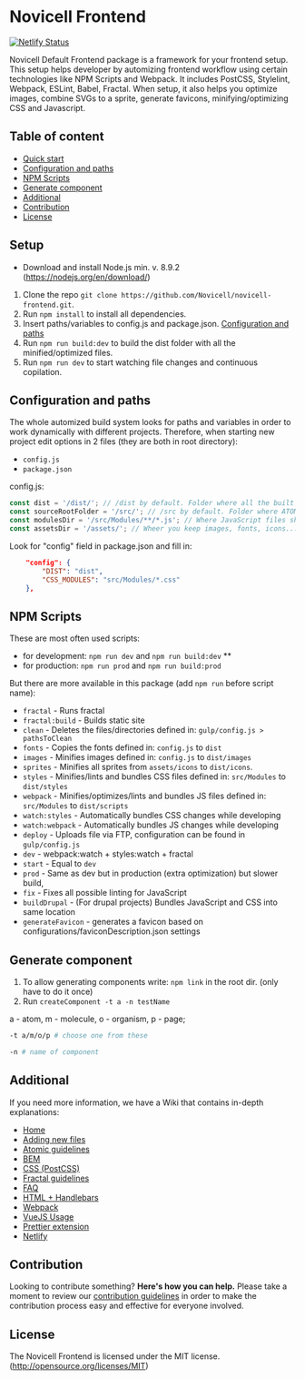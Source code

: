 # Novicell Frontend

[![Netlify Status](https://api.netlify.com/api/v1/badges/cd7530b5-4978-44cf-8719-be271a0b157a/deploy-status)](https://app.netlify.com/sites/novicell-frontend/deploys)

Novicell Default Frontend package is a framework for your frontend setup. This setup helps developer by automizing frontend workflow using certain technologies like NPM Scripts and Webpack. 
It includes PostCSS, Stylelint, Webpack, ESLint, Babel, Fractal.
When setup, it also helps you optimize images, combine SVGs to a sprite, generate favicons, minifying/optimizing CSS and Javascript.

## Table of content

-   [Quick start](#setup)
-   [Configuration and paths](#configuration-and-paths)
-   [NPM Scripts](#npm-scripts)
-   [Generate component](#generate-component)
-   [Additional](#additional)
-   [Contribution](#contribution)
-   [License](#license)

## Setup

-   Download and install Node.js min. v. 8.9.2 (https://nodejs.org/en/download/)

1. Clone the repo `git clone https://github.com/Novicell/novicell-frontend.git`. 
2. Run `npm install` to install all dependencies.
3. Insert paths/variables to config.js and package.json. [Configuration and paths](#configuration-and-paths)
4. Run `npm run build:dev` to build the dist folder with all the minified/optimized files. 
5. Run `npm run dev` to start watching file changes and continuous copilation.

## Configuration and paths

The whole automized build system looks for paths and variables in order to work dynamically with different projects.
Therefore, when starting new project edit options in 2 files (they are both in root directory):
* `config.js`
* `package.json`

config.js:
```js
const dist = '/dist/'; // /dist by default. Folder where all the built files will go to (minified/optimized/compiled)
const sourceRootFolder = '/src/'; // /src by default. Folder where ATOM modules belong
const modulesDir = '/src/Modules/**/*.js'; // Where JavaScript files should be placed. Add CSS files here if you want them as separate bundle
const assetsDir = '/assets/'; // Wheer you keep images, fonts, icons...
```

Look for "config" field in package.json and fill in:
```json
    "config": {
        "DIST": "dist",
        "CSS_MODULES": "src/Modules/*.css" 
    },
```

## NPM Scripts

These are most often used scripts:
* for development: `npm run dev` and `npm run build:dev`
** 
* for production: `npm run prod` and `npm run build:prod`

But there are more available in this package (add `npm run` before script name):
-   `fractal` - Runs fractal
-   `fractal:build` - Builds static site
-   `clean` - Deletes the files/directories defined in: `gulp/config.js > pathsToClean`
-   `fonts` - Copies the fonts defined in: `config.js` to `dist`
-   `images` - Minifies images defined in: `config.js` to `dist/images`
-   `sprites` - Minifies all sprites from `assets/icons` to `dist/icons`.
-   `styles` - Minifies/lints and bundles CSS files defined in: `src/Modules` to `dist/styles`
-   `webpack` - Minifies/optimizes/lints and bundles JS files defined in: `src/Modules` to `dist/scripts`
-   `watch:styles` - Automatically bundles CSS changes while developing
-   `watch:webpack` - Automatically bundles JS changes while developing
-   `deploy` - Uploads file via FTP, configuration can be found in `gulp/config.js`
-   `dev` - webpack:watch + styles:watch + fractal
-   `start` - Equal to `dev`
-   `prod` - Same as dev but in production (extra optimization) but slower build,
-   `fix` - Fixes all possible linting for JavaScript
-   `buildDrupal` - (For drupal projects) Bundles JavaScript and CSS into same location
-   `generateFavicon` - generates a favicon based on configurations/faviconDescription.json settings

## Generate component

1. To allow generating components write: `npm link` in the root dir. (only have to do it once)
2. Run `createComponent -t a -n testName`

a - atom, m - molecule, o - organism, p - page;
```bash
-t a/m/o/p # choose one from these
```

```bash
-n # name of component
```

## Additional
If you need more information, we have a Wiki that contains in-depth explanations:
-   [Home](https://github.com/Novicell/novicell-frontend/wiki)
-   [Adding new files](https://github.com/Novicell/novicell-frontend/wiki/Adding-a-new-files)
-   [Atomic guidelines](https://github.com/Novicell/novicell-frontend/wiki/Atomic-guidelines)
-   [BEM](https://github.com/Novicell/novicell-frontend/wiki/BEM)
-   [CSS (PostCSS)](https://github.com/Novicell/novicell-frontend/wiki/CSS-(PostCSS))
-   [Fractal guidelines](https://github.com/Novicell/novicell-frontend/wiki/Fractal-guidelines)
-   [FAQ](https://github.com/Novicell/novicell-frontend/wiki/Frequently-asked-questions)
-   [HTML + Handlebars](https://github.com/Novicell/novicell-frontend/wiki/HTML-and-Handlebars)
-   [Webpack](#)
-   [VueJS Usage](#)
-   [Prettier extension](https://github.com/Novicell/novicell-frontend/wiki/Prettier-extension-on-VSCode)
-   [Netlify](https://github.com/Novicell/novicell-frontend/wiki/Setting-up-Netlify-CI)

## Contribution

Looking to contribute something? **Here's how you can help.**
Please take a moment to review our [contribution guidelines](https://github.com/Novicell/novicell-frontend/wiki/Contribution-guidelines) in order to make the contribution process easy and effective for everyone involved.

## License

The Novicell Frontend is licensed under the MIT license. (http://opensource.org/licenses/MIT)
